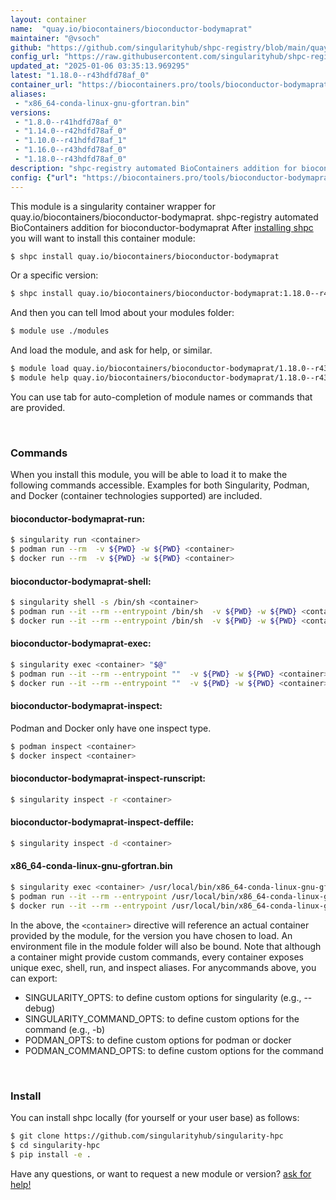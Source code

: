 ```yaml
---
layout: container
name:  "quay.io/biocontainers/bioconductor-bodymaprat"
maintainer: "@vsoch"
github: "https://github.com/singularityhub/shpc-registry/blob/main/quay.io/biocontainers/bioconductor-bodymaprat/container.yaml"
config_url: "https://raw.githubusercontent.com/singularityhub/shpc-registry/main/quay.io/biocontainers/bioconductor-bodymaprat/container.yaml"
updated_at: "2025-01-06 03:35:13.969295"
latest: "1.18.0--r43hdfd78af_0"
container_url: "https://biocontainers.pro/tools/bioconductor-bodymaprat"
aliases:
 - "x86_64-conda-linux-gnu-gfortran.bin"
versions:
 - "1.8.0--r41hdfd78af_0"
 - "1.14.0--r42hdfd78af_0"
 - "1.10.0--r41hdfd78af_1"
 - "1.16.0--r43hdfd78af_0"
 - "1.18.0--r43hdfd78af_0"
description: "shpc-registry automated BioContainers addition for bioconductor-bodymaprat"
config: {"url": "https://biocontainers.pro/tools/bioconductor-bodymaprat", "maintainer": "@vsoch", "description": "shpc-registry automated BioContainers addition for bioconductor-bodymaprat", "latest": {"1.18.0--r43hdfd78af_0": "sha256:78ffc81df3139acc451c2a0cde5350bd2ca0345da3f34e5b1eb591da9e270e05"}, "tags": {"1.8.0--r41hdfd78af_0": "sha256:cbb2f7b43b236016763c592cb69fed230499b0d3d6332ebfc0f55d2778fa0f04", "1.14.0--r42hdfd78af_0": "sha256:3f4cf9bc86a6b185d62ecfcc6fa77caf76d0908e507b27b4fc8ee048a7b35beb", "1.10.0--r41hdfd78af_1": "sha256:f80413521129380d75e81ef28e526dbaf35981c4800e7db9167e996cabe6304f", "1.16.0--r43hdfd78af_0": "sha256:5e42d5424863a1f10ca7cf6a0995a6775e7bbadd4ef9959da630b26bb321fe16", "1.18.0--r43hdfd78af_0": "sha256:78ffc81df3139acc451c2a0cde5350bd2ca0345da3f34e5b1eb591da9e270e05"}, "docker": "quay.io/biocontainers/bioconductor-bodymaprat", "aliases": {"x86_64-conda-linux-gnu-gfortran.bin": "/usr/local/bin/x86_64-conda-linux-gnu-gfortran.bin"}}
---
```


This module is a singularity container wrapper for quay.io/biocontainers/bioconductor-bodymaprat.
shpc-registry automated BioContainers addition for bioconductor-bodymaprat
After [installing shpc](#install) you will want to install this container module:


```bash
$ shpc install quay.io/biocontainers/bioconductor-bodymaprat
```

Or a specific version:

```bash
$ shpc install quay.io/biocontainers/bioconductor-bodymaprat:1.18.0--r43hdfd78af_0
```

And then you can tell lmod about your modules folder:

```bash
$ module use ./modules
```

And load the module, and ask for help, or similar.

```bash
$ module load quay.io/biocontainers/bioconductor-bodymaprat/1.18.0--r43hdfd78af_0
$ module help quay.io/biocontainers/bioconductor-bodymaprat/1.18.0--r43hdfd78af_0
```

You can use tab for auto-completion of module names or commands that are provided.

<br>

### Commands

When you install this module, you will be able to load it to make the following commands accessible.
Examples for both Singularity, Podman, and Docker (container technologies supported) are included.

#### bioconductor-bodymaprat-run:

```bash
$ singularity run <container>
$ podman run --rm  -v ${PWD} -w ${PWD} <container>
$ docker run --rm  -v ${PWD} -w ${PWD} <container>
```

#### bioconductor-bodymaprat-shell:

```bash
$ singularity shell -s /bin/sh <container>
$ podman run --it --rm --entrypoint /bin/sh  -v ${PWD} -w ${PWD} <container>
$ docker run --it --rm --entrypoint /bin/sh  -v ${PWD} -w ${PWD} <container>
```

#### bioconductor-bodymaprat-exec:

```bash
$ singularity exec <container> "$@"
$ podman run --it --rm --entrypoint ""  -v ${PWD} -w ${PWD} <container> "$@"
$ docker run --it --rm --entrypoint ""  -v ${PWD} -w ${PWD} <container> "$@"
```

#### bioconductor-bodymaprat-inspect:

Podman and Docker only have one inspect type.

```bash
$ podman inspect <container>
$ docker inspect <container>
```

#### bioconductor-bodymaprat-inspect-runscript:

```bash
$ singularity inspect -r <container>
```

#### bioconductor-bodymaprat-inspect-deffile:

```bash
$ singularity inspect -d <container>
```


#### x86_64-conda-linux-gnu-gfortran.bin

```bash
$ singularity exec <container> /usr/local/bin/x86_64-conda-linux-gnu-gfortran.bin
$ podman run --it --rm --entrypoint /usr/local/bin/x86_64-conda-linux-gnu-gfortran.bin   -v ${PWD} -w ${PWD} <container> -c " $@"
$ docker run --it --rm --entrypoint /usr/local/bin/x86_64-conda-linux-gnu-gfortran.bin   -v ${PWD} -w ${PWD} <container> -c " $@"
```



In the above, the `<container>` directive will reference an actual container provided
by the module, for the version you have chosen to load. An environment file in the
module folder will also be bound. Note that although a container
might provide custom commands, every container exposes unique exec, shell, run, and
inspect aliases. For anycommands above, you can export:

 - SINGULARITY_OPTS: to define custom options for singularity (e.g., --debug)
 - SINGULARITY_COMMAND_OPTS: to define custom options for the command (e.g., -b)
 - PODMAN_OPTS: to define custom options for podman or docker
 - PODMAN_COMMAND_OPTS: to define custom options for the command

<br>

### Install

You can install shpc locally (for yourself or your user base) as follows:

```bash
$ git clone https://github.com/singularityhub/singularity-hpc
$ cd singularity-hpc
$ pip install -e .
```

Have any questions, or want to request a new module or version? [ask for help!](https://github.com/singularityhub/singularity-hpc/issues)